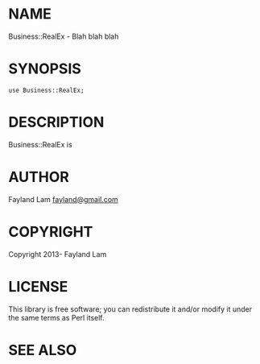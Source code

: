 # NAME

Business::RealEx - Blah blah blah

# SYNOPSIS

    use Business::RealEx;

# DESCRIPTION

Business::RealEx is

# AUTHOR

Fayland Lam <fayland@gmail.com>

# COPYRIGHT

Copyright 2013- Fayland Lam

# LICENSE

This library is free software; you can redistribute it and/or modify
it under the same terms as Perl itself.

# SEE ALSO
